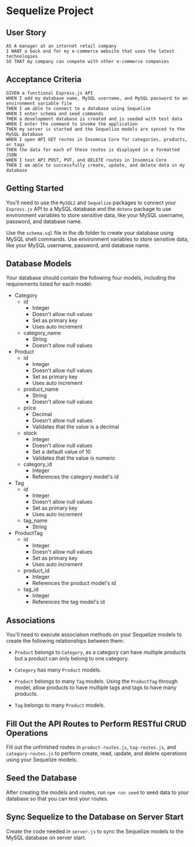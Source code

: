# Sequelize Project

## User Story
```
AS A manager at an internet retail company
I WANT a back end for my e-commerce website that uses the latest technologies
SO THAT my company can compete with other e-commerce companies
```

## Acceptance Criteria
```
GIVEN a functional Express.js API
WHEN I add my database name, MySQL username, and MySQL password to an environment variable file
THEN I am able to connect to a database using Sequelize
WHEN I enter schema and seed commands
THEN a development database is created and is seeded with test data
WHEN I enter the command to invoke the application
THEN my server is started and the Sequelize models are synced to the MySQL database
WHEN I open API GET routes in Insomnia Core for categories, products, or tags
THEN the data for each of these routes is displayed in a formatted JSON
WHEN I test API POST, PUT, and DELETE routes in Insomnia Core
THEN I am able to successfully create, update, and delete data in my database
```

## Getting Started
You’ll need to use the `MySQL2` and `Sequelize` packages to connect your `Express.js` API to a MySQL database and the `dotenv` package to use environment variables to store sensitive data, like your MySQL username, password, and database name.

Use the `schema.sql` file in the db folder to create your database using MySQL shell commands. Use environment variables to store sensitive data, like your MySQL username, password, and database name.

## Database Models
Your database should contain the following four models, including the requirements listed for each model:

- Category
    - id
        - Integer
        - Doesn't allow null values
        - Set as primary key
        - Uses auto increment
    - category_name
        - String
        - Doesn't allow null values
- Product
    - id
        - Integer
        - Doesn't allow null values
        - Set as primary key
        - Uses auto increment
    - product_name
        - String
        - Doesn't allow null values
    - price
        - Decimal
        - Doesn't allow null values
        - Validates that the value is a decimal
    - stock
        - Integer
        - Doesn't allow null values
        - Set a default value of 10
        - Validates that the value is numeric
    - category_id
        - Integer
        - References the category model's id
- Tag
    - id
        - Integer
        - Doesn't allow null values
        - Set as primary key
        - Uses auto increment
    - tag_name
        - String
- ProductTag
    - id
        - Integer
        - Doesn't allow null values
        - Set as primary key
        - Uses auto increment
    - product_id
        - Integer
        - References the product model's id
    - tag_id
        - Integer
        - References the tag model's id

## Associations
You'll need to execute association methods on your Sequelize models to create the following relationships between them:

- `Product` belongs to `Category`, as a category can have multiple products but a product can only belong to one category.

- `Category` has many `Product` models.

- `Product` belongs to many `Tag` models. Using the `ProductTag` through model, allow products to have multiple tags and tags to have many products.

- `Tag` belongs to many `Product` models.

## Fill Out the API Routes to Perform RESTful CRUD Operations
Fill out the unfinished routes in `product-routes.js`, `tag-routes.js`, and `category-routes.js` to perform create, read, update, and delete operations using your Sequelize models.

## Seed the Database
After creating the models and routes, run `npm run seed` to seed data to your database so that you can test your routes.

## Sync Sequelize to the Database on Server Start
Create the code needed in `server.js` to sync the Sequelize models to the MySQL database on server start.
